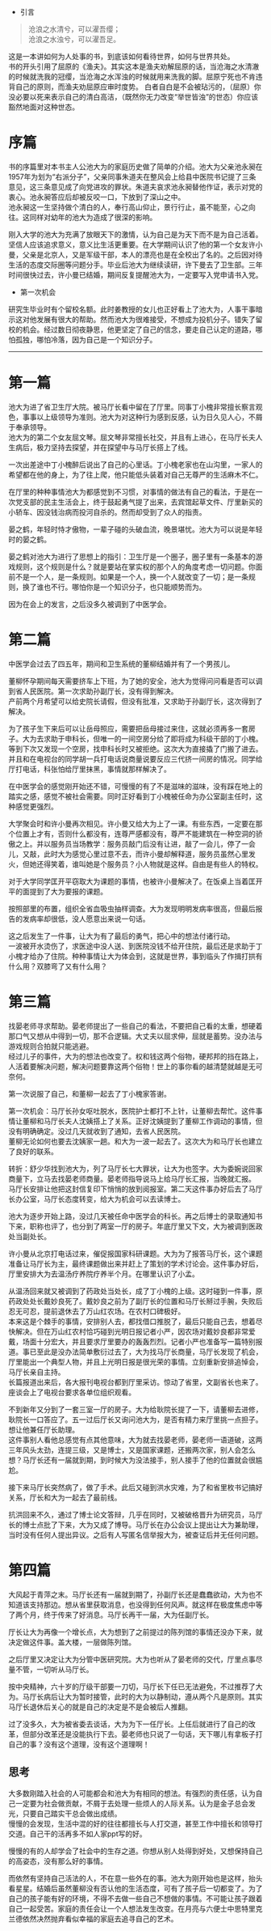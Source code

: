 - 引言

>沧浪之水清兮，可以濯吾缨；  
>沧浪之水浊兮，可以濯吾足。  



这是一本讲如何为人处事的书，到底该如何看待世界，如何与世界共处。  
书的开头引用了屈原的《渔夫》。其实这本是渔夫劝解屈原的话，当沧海之水清澈的时候就洗我的冠缨，当沧海之水浑浊的时候就用来洗我的脚。屈原宁死也不肯违背自己的原则，而渔夫劝屈原应审时度势。
白者自白是不会被玷污的，（屈原）你没必要以死来表示自己的清白高洁，（既然你无力改变“举世皆浊”的世态）你应该豁然地面对这种世态。

# 序篇

书的序篇里对本书主人公池大为的家庭历史做了简单的介绍。池大为父亲池永昶在1957年为划为“右派分子”，父亲同事朱道夫在整风会上给县中医院书记提了三条意见，这三条意见成了向党进攻的罪状。朱道夫哀求池永昶替他作证，表示对党的衷心。池永昶答应后却被反咬一口，下放到了深山之中。  
池永昶这一生坚持做个清白的人，奉行高山仰止，景行行止，虽不能至，心之向往。这同样对幼年的池大为造成了很深的影响。  


刚入大学的池大为充满了放眼天下的激情，认为自己是为天下而不是为自己活着。坚信人应该追求意义，意义比生活更重要。在大学期间认识了他的第一个女友许小曼，父亲是北京人，又是军级干部，本人的漂亮也是在全校出了名的。之后因对待生活的态度交际圈等问题分手。毕业后池大为继续读研，许下曼去了卫生部。三年时间很快过去，许小曼已结婚，期间反复提醒池大为，一定要写入党申请书入党。


- 第一次机会    

研究生毕业时有个留校名额。此时姜教授的女儿也正好看上了池大为，人事干事暗示这对他发展有很大的帮助。然而池大为很难接受，不想成为投机分子。错失了留校的机会。经过数日彻夜静思，他更坚定了自己的信念，要走自己认定的道路，哪怕孤独，哪怕冷落，因为自己是一个知识分子。

***

# 第一篇   
池大为进了省卫生厅大院。被马厅长看中留在了厅里。同事丁小槐非常擅长察言观色，事事以上级领导为准则。池大为对这种行为感到反感，认为日久见人心，不屑于奉承领导。  
池大为的第二个女友屈文琴。屈文琴非常擅长社交，并且有上进心，在马厅长夫人生病后，极力坚持去探望，并在探望中与马厅长搭上了线。

一次出差途中丁小槐醉后说出了自己的心里话。丁小槐老家也在山沟里，一家人的希望都在他的身上，为了往上爬，他只能低头装着对自己无尊严的生活麻木不仁。

在厅里的种种事情池大为都感觉到不习惯，对事情的做法有自己的看法，于是在一次党支部的民主生活会上，终于鼓起勇气提了出来，去宾馆起草文件、厅里新买的小轿车、因没钱治病而投河自杀的。然而却受到了众人的指责。

晏之鹤，年轻时恃才傲物，一辈子碰的头破血流，晚景堪忧。池大为可以说是年轻时的晏之鹤。

晏之鹤对池大为进行了思想上的指引：卫生厅是一个圈子，圈子里有一条基本的游戏规则，这个规则是什么？就是要站在掌实权的那个人的角度考虑一切问题。你面前不是一个人，是一条规则。如果是一个人，换一个人就改变了一切；是一条规则，换了谁也不行。哪怕你是一个知识分子，也只能顺势而为。

因为在会上的发言，之后没多久被调到了中医学会。

# 第二篇
中医学会过去了四五年，期间和卫生系统的董柳结婚并有了一个男孩儿。

董柳怀孕期间每天需要挤车上下班，为了她的安全，池大为觉得问问看是否可以调到省人民医院。第一次求助孙副厅长，没有得到解决。  
产前两个月希望可以给史院长请假，但没有批准，又求助于孙副厅长，这次得到了解决。  

为了孩子生下来后可以让岳母照应，需要把岳母接过来住，这就必须再多一套房子。大为去求助于申科长，但唯一的一间空房分给了即将成为科级干部的丁小槐。  
等到下次又发现一个空房，找申科长时又被拒绝。这次大为直接撬了门搬了进去。并且和在电视台的同学胡一兵打电话说商量说要反应三代挤一间房的情况。同学给厅打电话，科张怕给厅里抹黑，事情就那样解决了。

在中医学会的感觉刚开始还不错，可慢慢的有了不是滋味的滋味，没有踩在地上的踏实之感，感觉不被社会需要。同时正好看到丁小槐被任命为办公室副主任时，这种感觉更强烈。

大学聚会时和许小曼再次相见。许小曼又给大为上了一课。有些东西，一定要在那个位置上才有，否则什么都没有，连尊严感都没有，尊严不能建筑在一种空洞的骄傲之上。并以服务员当场教学：服务员敲门后没有让进，敲了一会儿，停了一会儿，又敲，此时大为感觉心里过意不去，而许小曼却解释道，服务员虽然心里发火，但她还得笑着，谁叫她是个服务员？小人物就是这样。自由是有些人的特权。

对于大学同学匡开平窃取大为课题的事情，也被许小曼解决了。在饭桌上当着匡开平的面提到了大为要报的课题。


按照部里的布置，组织全省血吸虫抽样调查。大为发现明明发病率很高，但最后报告的发病率却很低，没人愿意出来说一句话。

这之后发生了一件事，让大为有了最后的勇气，把心中的想法付诸行动。  
一波被开水烫伤了，求医途中没人送、到医院没钱不给开住院，最后还是求助于丁小槐才给办了住院。种种事情让大为体会到，这就是世界，事到临头了作揖打拱有什么用？双膝弯了又有什么用？


# 第三篇

找晏老师寻求帮助。晏老师提出了一些自己的看法，不要把自己看的太重，想硬着那口气又想从中得到一切，那不合逻辑。大丈夫以屈求伸，屈就是蓄势。没办法与游戏规则合拍就只能逃避。  
经过儿子的事件，大为的想法也改变了。权和钱这两个俗物，硬邦邦的挡在路上，人活着要解决问题，解决问题要靠这两个俗物！世上的事你看的越清楚就越是无可奈何。

第一次说服了自己，和董柳一起去了丁小槐家答谢。

第一次机会：马厅长孙女呕吐脱水，医院护士都打不上针，让董柳去帮忙。这件事情让董柳和马厅长夫人沈姨搭上了关系。正好沈姨提到了董柳工作调动的事情，但没有明确确定。没过几天就收到了通知，去省人民医院。   
董柳无论如何也要去沈姨家一趟。和大为一波一起去了。这次大为和马厅长也建立了良好的联系。

转折：舒少华找到池大为，列了马厅长七大罪状，让大为也签字。大为委婉说回家商量下，立马去找晏老师商量。晏老师指导说马上给马厅长汇报，当晚就汇报。  
马厅长安排让他把这封信复印下悄悄的放到阅报室。第二天这件事办好后去了马厅长办公室，马厅长态度转变，给大为机会可以去读博士。

池大为逐步开始上路，没过几天被任命中医学会的科长。再之后博士的录取通知书下来，职称也评了，也分到了两室一厅的房子。年底厅里又下文，大为被调到医政处当副处长。

许小曼从北京打电话过来，催促报国家科研课题。大为为了报答马厅长，这个课题准备让马厅长为主，最终课题做出来并赶上了策划的学术讨论会。这件事办好后，厅里安排大为去温汤疗养院疗养半个月。在哪里认识了小孟。

从温汤回来就又被调到了药政处当处长，成了丁小槐的上级。这时碰到一件事，原药政处处长戴妙良死了。戴妙良之前为了副厅长的位置和马厅长掰过手腕，失败后忍无可忍，提前退休去了万山红农场。在农村口碑极好。  
本来这是个棘手的事情，安排别人去，都找借口推脱了，最后只能自己去，想着尽快解决。但在万山红农村恰巧碰到光明日报记者小严，因农场对戴妙良都非常爱戴，场面十分宏大，并且要求厅里要办的轰轰烈烈。记者小严也准备写一篇特别报道。事已至此是没办法简单敷衍过去了，大为找马厅长商量，马厅长发现了机会，厅里能出一个典型人物，并且上光明日报是很光荣的事情。立刻重新安排追悼会，马厅长亲自主持。  
长篇报道出来后，各大报刊电视台都到厅里采访。惊动了省里，文副省长也来了。座谈会上了电视台要求各单位组织观看。

不到新年又分到了一套三室一厅的房子。大为给耿院长提了一下，请董柳去进修，耿院长一口答应了。五一过后厅长又询问池大为，是否有精力来厅里挑一点担子。想让他兼任厅长助理。  
这件事别人看他总感觉有点其他意味，大为就去找晏老师，晏老师一语道破，这两三年风头太劲，连提三级，又是博士，又是国家课题，还搬两次家，别人会怎么想？马厅长还有一届就到期，到时候大为没法接手，别人接手了他的位置就会很尴尬。

接下来马厅长突然病了，做了手术。此后又碰到洪水灾难，为了和省里枚书记搞好关系，厅长和大为一起去了最前线。

抗洪回来不久，通过了博士论文答辩，几乎在同时，又被破格晋升为研究员，马厅长的博士点批了下来，大为又成了博导。马厅长在办公会议上提出让大为兼助理，当时没有任何人提出异议。之后有人写匿名信举报大为，被查证后并无任何问题。


# 第四篇

大风起于青萍之末。马厅长还有一届就到期了，孙副厅长还是蠢蠢欲动，大为也不知道该支持那边。想从省里获取消息，也没得到任何风声。就这样在极度焦虑中等了两个月，终于传来了好消息。马厅长再干一届，大为任副厅长。

厅长让大为再像一个增长点，大为想到了之前提过的陈列馆的事情还没办下来，就决定做这件事。盖大楼，一层做陈列馆。  

之后厅里又决定让大为分管中医研究院。大为也听从了晏老师的交代，厅里点事尽量不管，一切听从马厅长。

按中央精神，六十岁的厅级干部要一刀切，马厅长下任已无法避免，不过推荐了大为。马厅长病后让大为暂时接管，此时的大为以静制动，遵从两个凡是原则。其实马厅长退休后关心的就是自己的决定是不是会被后人推翻。

过了没多久，大为被省委去谈话，大为为下一任厅长。上任后就进行了自己的改革，但部分改革还是没能执行下去。晏老师也只说了一句话，天下哪儿有拿板子打自己的事？没有这个道理，没有这个道理啊！




## 思考

大多数刚踏入社会的人可能都会和池大为有相同的想法。有强烈的责任感，认为自己一定要为社会做贡献，不屑于去处理一些烦人的人际关系。认为是金子总会发光，只要自己踏实干总会做出成绩。  
慢慢的会发现，生活中混的好的往往都擅长与人打交道，甚至工作中擅长和领导打交道。自己干的活再多不如人家ppt写的好。  

慢慢的有的人却学会了社会中的生存之道。你想从别人处得到好处，又想保持自己的高姿态，没有那么好的事情。

而依然有坚持自己活法的人，不在意一些外在的事。池大为刚开始也是这样，抬头看星星。结婚后虽然董柳没有否认他的生活态度，可有了孩子后一切都变了。为了自己的孩子能有好的环境，不得不去做一些自己不想做的事情。不可能让孩子跟着自己一起受苦。家庭的责任会让一个人想法发生改变。在月亮与六便士中思特里克兰德依然决然抛弃看似幸福的家庭去追寻自己的艺术。








